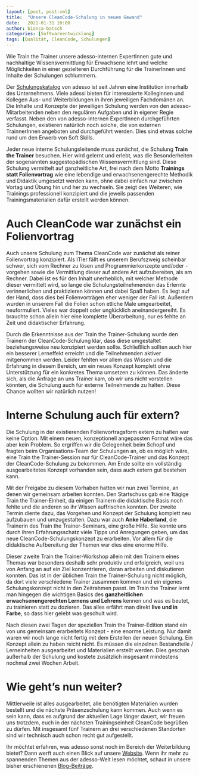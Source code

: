 ```yaml
---
layout: [post, post-xml]              
title:  "Unsere CleanCode-Schulung in neuem Gewand"        
date:   2021-01-31 10:00                    
author: bianca-batsch                   
categories: [Softwareentwicklung]             
tags: [Qualität, CleanCode, Schulungen]
---
```


Wie Train the Trainer unsere adesso-internen ExpertInnen gute und nachhaltige Wissensvermittlung für Erwachsene lehrt und welche Möglichkeiten in einer gezielteren Durchführung für die TrainerInnen und Inhalte der Schulungen schlummern.

Der [Schulungskatalog](https://www.adesso.de/adesso/adesso-de/jobs-karriere/entwickeln/weiterbilden/schulungskatalog.pdf) von adesso ist seit Jahren eine Institution innerhalb des Unternehmens. 
Viele adessi bieten für interessierte Kolleginnen und Kollegen Aus- und Weiterbildungen in ihren jeweiligen Fachdomänen an. 
Die Inhalte und Konzepte der jeweiligen Schulung werden von den adesso-Mitarbeitenden neben den regulären Aufgaben und in eigener Regie verfasst. 
Neben den von adesso-internen ExpertInnen durchgeführten Schulungen, existieren natürlich noch solche, die von externen TrainnerInnen angeboten und durchgeführt werden. Dies sind etwas solche rund um den Erwerb von Soft Skills.

Jeder neue interne Schulungsleitende muss zunächst, die Schulung **Train the Trainer** besuchen.
Hier wird gelernt und erlebt, was die Besonderheiten der sogenannten suggestopädischen Wissensvermittlung sind. 
Diese Schulung vermittelt auf ganzheitliche Art, frei nach dem Motto **Trainings statt Folienvortrag** wie eine lebendige und erwachsenengerechte Methodik und Didaktik umgesetzt werden kann, ohne dabei einfach nur zwischen Vortag und Übung hin und her zu wechseln.
Sie zeigt des Weiteren, wie Trainings professionell konzipiert und die jeweils passenden Trainingsmaterialien dafür erstellt werden können.

# Auch CleanCode war zunächst ein Folienvortrag 
Auch unsere Schulung zum Thema CleanCode war zunächst als reiner Folienvortrag konzipiert. 
Als ITler fällt es unserem Berufszweig scheinbar schwer, sich vom Rechner zu lösen und Programmierkonzepte und/oder -vorgehen sowie die Vermittlung dieser auf andere Art aufzubereiten, als am Rechner. 
Dabei ist es für den Inhalt unerheblich, mit welcher Methode dieser vermittelt wird, so lange die Schulungsteilnehmenden das Erlernte verinnerlichen und praktizieren können und dabei Spaß haben. 
Es liegt auf der Hand, dass dies bei Folienvorträgen eher weniger der Fall ist. 
Außerdem wurden in unserem Fall die Folien schon etliche Male umgearbeitet, neuformuliert. 
Vieles war doppelt oder unglücklich aneinandergereiht. 
Es brauchte schon allein hier eine komplette Überarbeitung, nur es fehlte an Zeit und didaktischer Erfahrung.

Durch die Erkenntnisse aus der Train the Trainer-Schulung wurde den Trainern der CleanCode-Schulung klar, dass diese umgestaltet beziehungsweise neu konzipiert werden sollte. 
Schließlich sollten auch hier ein besserer Lerneffekt erreicht und die Teilnehmenden aktiver mitgenommen werden. 
Leider fehlten vor allem das Wissen und die Erfahrung in diesem Bereich, um ein neues Konzept komplett ohne Unterstützung für ein konkretes Thema umsetzen zu können. 
Das änderte sich, als die Anfrage an uns Trainer kam, ob wir uns nicht vorstellen könnten, die Schulung auch für externe Teilnehmende zu halten. 
Diese Chance wollten wir natürlich nutzen!

# Interne Schulung auch für extern?
Die Schulung in der existierenden Folienvortragsform extern zu halten war keine Option. Mit einem neuen, konzeptionell angepassten Format wäre das aber kein Problem. 
So ergriffen wir die Gelegenheit beim Schopf und fragten beim Organisations-Team der Schulungen an, ob es möglich wäre, eine Train the Trainer-Session nur für CleanCode-Trainer und das Konzept der CleanCode-Schulung zu bekommen. 
Am Ende sollte ein vollständig ausgearbeitetes Konzept vorhanden sein, dass auch extern gut bestehen kann.

Mit der Freigabe zu diesem Vorhaben hatten wir nun zwei Termine, an denen wir gemeinsam arbeiten konnten. 
Den Startschuss gab eine 1tägige Train the Trainer-Einheit, da einigen Trainern die didaktische Basis noch fehlte und die anderen so ihr Wissen auffrischen konnten.
Der zweite Termin diente dazu, das Vorgehen und Konzept der Schulung komplett neu aufzubauen und umzugestalten. 
Dazu war auch **Anke Haberland**, die Trainerin des Train the Trainer-Seminars, eine große Hilfe. 
Sie konnte uns durch ihren Erfahrungsschatz viele Tipps und Anregungen geben, um das neue CleanCode-Schulungskonzept zu erarbeiten. 
Vor allem für die didaktische Aufbereitung der Themen war dies eine enorme Hilfe.

Dieser zweite Train the Trainer-Workshop allein mit den Trainern eines Themas war besonders deshalb sehr produktiv und erfolgreich, weil uns von Anfang an auf ein Ziel konzentrieren, daran arbeiten und diskutieren konnten. 
Das ist in der üblichen Train the Trainer-Schulung nicht möglich, da dort viele verschiedene Trainer zusammen kommen und ein eigenes Schulungskonzept nicht in den Zeitrahmen passt.
Im Train the Trainer lernt man hingegen die wichtigen Basics des **ganzheitlichen erwachsenengerechten Lernens und Lehrens** kennen und was es beutet, zu trainieren statt zu dozieren.
Das alles erfährt man direkt **live und in Farbe**, so dass hier gelebt was geschult wird.   

Nach diesen zwei Tagen der speziellen Train the Trainer-Edition stand ein von uns gemeinsam erarbeitets Konzept - eine enorme Leistung. 
Nur damit waren wir noch lange nicht fertig mit dem Erstellen der neuen Schulung. 
Ein Konzept allein zu haben reicht nicht. 
Es müssen die einzelnen Bestandteile / Lerneinheiten ausgearbeitet und Materialien erstellt werden. 
Dies geschah außerhalb der Schulung und kostete zusätzlich insgesamt mindestens nochmal zwei Wochen Arbeit.

# Wie geht’s nun weiter?
Mittlerweile ist alles ausgearbeitet, alle benötigten Materialien wurden bestellt und die nächste Präsenzschulung kann kommen. 
Auch wenn es sein kann, dass es aufgrund der aktuellen Lage länger dauert, wir freuen uns trotzdem, euch in der nächsten Trainingseinheit CleanCode begrüßen zu dürfen. 
Mit insgesamt fünf Trainern an drei verschiedenen Standorten sind wir technisch auch schon recht gut aufgestellt.

Ihr möchtet erfahren, was adesso sonst noch im Bereich der Weiterbildung bietet? 
Dann werft auch einen Blick auf unsere [Website](https://www.adesso.de/de/jobs-karriere/entwicklung/index.jsp). 
Wenn ihr mehr zu spannenden Themen aus der adesso-Welt lesen möchtet, schaut in unsere bisher erschienenen [Blog-Beiträge](https://www.adesso.de/de/news/blog/index.jsp).
